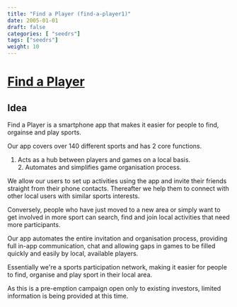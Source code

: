 ```yaml
---
title: "Find a Player (find-a-player1)"
date: 2005-01-01
draft: false
categories: [ "seedrs"]
tags: ["seedrs"]
weight: 10
---
```


# [Find a Player](https://www.seedrs.com/find-a-player1)

## Idea

Find a Player is a smartphone app that makes it easier for people to find, orgainse and play sports.

Our app covers over 140 different sports and has 2 core functions.

1. Acts as a hub between players and games on a local basis. <br>2. Automates and simplifies game organisation process.

We allow our users to set up activities using the app and invite their friends straight from their phone contacts. Thereafter we help them to connect with other local users with similar sports interests.

Conversely, people who have just moved to a new area or simply want to get involved in more sport can search, find and join local activities that need more participants.

Our app automates the entire invitation and organisation process, providing full in-app communication, chat and allowing gaps in games to be filled quickly and easily by local, available players.

Essentially we're a sports participation network, making it easier for people to find, organise and play sport in their local area.

As this is a pre-emption campaign open only to existing investors, limited information is being provided at this time.

